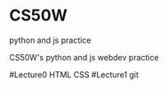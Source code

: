 # CS50W
python and js practice

CS50W's python and js webdev practice

#Lecture0 
HTML CSS
#Lecture1
git
